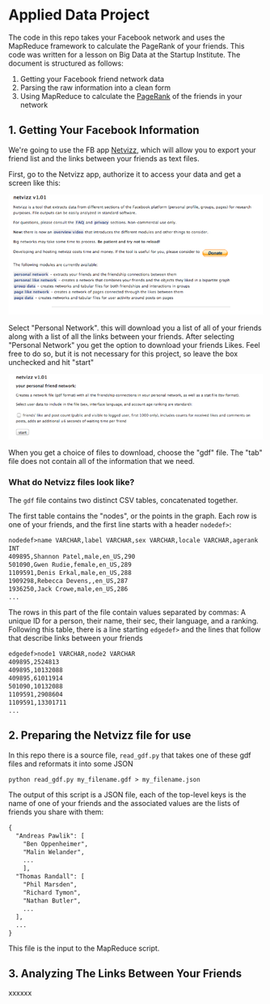 # Applied Data Project

The code in this repo takes your Facebook network and uses the MapReduce framework to calculate the PageRank of your friends.  This code was written for a lesson on Big Data at the Startup Institute. The document is structured as follows:

   1. Getting your Facebook friend network data
   2. Parsing the raw information into a clean form
   3. Using MapReduce to calculate the [PageRank](http://en.wikipedia.org/wiki/PageRank) of the friends in your network 

## 1. Getting Your Facebook Information

We're going to use the FB app [Netvizz](https://apps.facebook.com/netvizz/ "Netvizz"), which will allow you to export your friend list and the links between your friends as text files.

First, go to the Netvizz app, authorize it to access your data and get a screen like this:

![Alt text](/images/netvizz1.png)

Select "Personal Network".  this will download you a list of all of your friends along with a list of all the links between your friends.  After selecting "Personal Network" you get the option to download your friends Likes.  Feel free to do so, but it is not necessary for this project, so leave the box unchecked and hit "start"

![Alt text](/images/netvizz2.png)

When you get a choice of files to download, choose the "gdf" file.  The "tab" file does not contain all of the information that we need.

### What do Netvizz files look like?

The ``gdf`` file contains two distinct CSV tables, concatenated together.

The first table contains the "nodes", or the points in the graph.  Each row is one of your friends, and the first line starts with a header ``nodedef>``:

```
nodedef>name VARCHAR,label VARCHAR,sex VARCHAR,locale VARCHAR,agerank INT
409895,Shannon Patel,male,en_US,290
501090,Gwen Rudie,female,en_US,289
1109591,Denis Erkal,male,en_US,288
1909298,Rebecca Devens,,en_US,287
1936250,Jack Crowe,male,en_US,286
...
```

The rows in this part of the file contain values separated by commas:  A unique ID for a person, their name, their sec, their language, and a ranking.  Following this table, there is a line starting ``edgedef>`` and the lines that follow that describe links between your friends

```
edgedef>node1 VARCHAR,node2 VARCHAR
409895,2524813
409895,10132088
409895,61011914
501090,10132088
1109591,2908604
1109591,13301711
...
```

## 2. Preparing the Netvizz file for use

In this repo there is a source file, ``read_gdf.py`` that takes one of these gdf files and reformats it into some JSON

```
python read_gdf.py my_filename.gdf > my_filename.json
```

The output of this script is a JSON file, each of the top-level keys is the name of one of your friends and the associated values are the lists of friends you share with them:

```
{
  "Andreas Pawlik": [
    "Ben Oppenheimer",
    "Malin Welander",
    ...
    ],
  "Thomas Randall": [
    "Phil Marsden",
    "Richard Tymon",
    "Nathan Butler",
    ...
  ],
  ...
}
```

This file is the input to the MapReduce script.

## 3. Analyzing The Links Between Your Friends

xxxxxx
